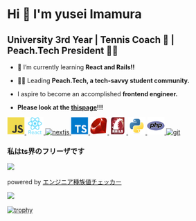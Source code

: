  
<h1>Hi 👋 I'm yusei Imamura</h1>
<h2>University 3rd Year | Tennis Coach 🎾 | Peach.Tech President 👨‍💻</h2>

- 🌱 I’m currently learning **React and Rails!!**

- 👨‍💻 Leading **Peach.Tech, a tech-savvy student community.**

- I aspire to become an accomplished **frontend engineer.**

- **Please look at the [thispage](https://yusei53-portfolio.vercel.app/)!!!**


<p align="left">
</p>

<p align="left">
  <a href="https://developer.mozilla.org/en-US/docs/Web/JavaScript" target="_blank" rel="noreferrer"> <img src="https://raw.githubusercontent.com/devicons/devicon/master/icons/javascript/javascript-original.svg" alt="javascript" width="40" height="40"/> </a>
  <a href="https://reactjs.org/" target="_blank" rel="noreferrer"> <img src="https://raw.githubusercontent.com/devicons/devicon/master/icons/react/react-original-wordmark.svg" alt="react" width="40" height="40"/> </a>
  <a href="https://nextjs.org/" target="_blank" rel="noreferrer"> <img src="https://cdn.worldvectorlogo.com/logos/nextjs-2.svg" alt="nextjs" width="40" height="40"/> </a>
  <a href="https://www.typescriptlang.org/" target="_blank" rel="noreferrer"> <img src="https://raw.githubusercontent.com/devicons/devicon/master/icons/typescript/typescript-original.svg" alt="typescript" width="40" height="40"/> </a>
  <a href="https://www.ruby-lang.org/en/" target="_blank" rel="noreferrer"> <img src="https://raw.githubusercontent.com/devicons/devicon/master/icons/ruby/ruby-original.svg" alt="ruby" width="40" height="40"/> </a>
  <a href="https://rubyonrails.org" target="_blank" rel="noreferrer"> <img src="https://raw.githubusercontent.com/devicons/devicon/master/icons/rails/rails-original-wordmark.svg" alt="rails" width="40" height="40"/> </a>
  <a href="https://www.python.org" target="_blank" rel="noreferrer"> <img src="https://raw.githubusercontent.com/devicons/devicon/master/icons/python/python-original.svg" alt="python" width="40" height="40"/> </a>
  <a href="https://www.php.net" target="_blank" rel="noreferrer"> <img src="https://raw.githubusercontent.com/devicons/devicon/master/icons/php/php-original.svg" alt="php" width="40" height="40"/> </a>
  <a href="https://git-scm.com/" target="_blank" rel="noreferrer"> <img src="https://www.vectorlogo.zone/logos/git-scm/git-scm-icon.svg" alt="git" width="40" height="40"/> </a>
</p>

<div>
  <h3>私はts界のフリーザです</h3>
  <a href="https://github.com/najah7/pokemon-stats-checker" target="_blank">
    <img src="https://graph-bucket-sugiyama.s3.ap-northeast-1.amazonaws.com/yusei53/graph.png" width="300px" />
  </a>
  <p>powered by <a href="https://github.com/najah7/pokemon-stats-checker">エンジニア種族値チェッカー</a></p>
</div>

![](https://github-profile-summary-cards.vercel.app/api/cards/profile-details?username=yusei53&theme=onedark)

[![trophy](https://github-profile-trophy.vercel.app/?username=yusei53&theme=onestar&no-bg=true
)](https://github.com/ryo-ma/github-profile-trophy)

<!--
## Products and others
| Products | Abstract |
| :-- | :-- |
| [ASAP](https://github.com/yusei53/ASAP) | 初めてのreact個人開発。大学生向けに、メール(授業欠席、バイト欠席、内定辞退)のテンプレート文を自動で生成し、かつ送信画面まで遷移してくれるアプリです。 |
| [Liscript](https://github.com/geekcamp2023-vol5-team32/liscript) | whisperAI&ChatGPTのAPIを使った翻訳要約アプリ(MTGの議事録、授業の内容振り返り等)。技育CampハッカソンでChatWork株式会社様から企業賞受賞/技育展・アドバンスハッカソン出場 |
| [二次元への扉](https://github.com/RozeSullatui/voicevox_hackthon) | 初めての01チーム開発/初めてreactを触った/ChatGPTのAPIを使って二次元キャラクターと会話ができるchatアプリ |
| [タイプロ](https://github.com/yusei53/typing_game) | タイピングしながらプログラミングの知識を取得する駆け出しエンジニア向けアプリ(コミット期間は一週間ほどで、未完成)|
| [ベテランすまい](https://github.com/yusei53/Veteran-home) | 初rails開発。サマーインターン(開発期間7日)で開発。家を売りたいが、どの不動産に頼めばいいかわからないユーザーの課題に対してのプロダクト|
| [ゆせのportfolio](https://github.com/yusei53/yusei53-portfolio) |next.jsとtypescriptを使って個人開発しました。なんだかんだこの技術スタックで個人開発は初でした|
| [イーズミー](https://github.com/sansan-event-fusion/spark-2023-teamP) |同じ目的を持った人同士が出会える環境を提供するアプリ。sansan株式会社で準優勝|
| [Bunについての記事](https://github.com/yusei53/bun-app) |qiitaでBunとNodeの比較をした記事を書いた時のソースコード|
| [vscode拡張機能](https://github.com/yusei53/vsvode-extensions-dev) |vscodeの拡張機能を作ってみる|


 






<!--
**yusei53/yusei53** is a ✨ _special_ ✨ repository because its `README.md` (this file) appears on your GitHub profile.

Here are some ideas to get you started:

- 🔭 I’m currently working on ...
- 🌱 I’m currently learning ...
- 👯 I’m looking to collaborate on ...
- 🤔 I’m looking for help with ...
- 💬 Ask me about ...
- 📫 How to reach me: ...
- 😄 Pronouns: ...
- ⚡ Fun fact: ...
-->
